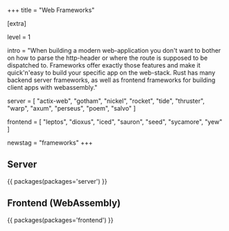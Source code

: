 +++
title = "Web Frameworks"

[extra]

level = 1

intro = "When building a modern web-application you don't want to bother on how to parse the http-header or where the route is supposed to be dispatched to. Frameworks offer exactly those features and make it quick'n'easy to build your specific app on the web-stack. Rust has many backend server frameworks, as well as frontend frameworks for building client apps with webassembly."

server = [
  "actix-web",
  "gotham",
  "nickel",
  "rocket",
  "tide",
  "thruster",
  "warp",
  "axum",
  "perseus",
  "poem",
  "salvo"
]

frontend = [
  "leptos",
  "dioxus",
  "iced",
  "sauron",
  "seed",
  "sycamore",
  "yew"
]

newstag = "frameworks"
+++

<h2 id="server">Server</h2>

{{ packages(packages='server') }}

<h2 id="frontend">Frontend (WebAssembly)</h2>

{{ packages(packages='frontend') }}
